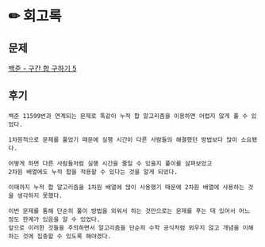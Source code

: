 # ✏ 회고록

## 문제
[백준 - 구간 합 구하기 5](https://www.acmicpc.net/problem/11660)

## 후기
```
백준 11599번과 연계되는 문제로 똑같이 누적 합 알고리즘을 이용하면 어렵지 않게 풀 수 있었다.

1차원적으로 문제를 풀었기 때문에 실행 시간이 다른 사람들의 해결했던 방법보다 많이 소요됐다.

어떻게 하면 다른 사람들처럼 실행 시간을 줄일 수 있을지 풀이를 살펴보았고
2차원 배열에도 누적 합을 적용할 수 있다는 것을 알게 되었다.

이때까지 누적 합 알고리즘을 1차원 배열에 많이 사용했기 때문에 2차원 배열에 사용하는 것을 생각하지 못했다.

이번 문제를 통해 단순히 풀이 방법을 외워서 하는 것만으로는 문제를 푸는 데 있어서 어느 정도 한계가 있음을 알 수 있었다.
앞으로 이러한 것들을 주의하면서 알고리즘을 단순히 수학 공식처럼 외우지 않고 개념을 이해하는 것에 집중할 수 있도록 해야겠다.
```